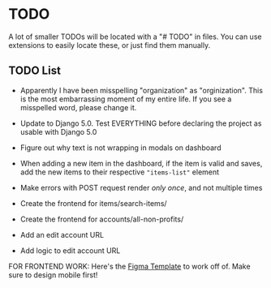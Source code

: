 # TODO

A lot of smaller TODOs will be located with a "# TODO" in files. You can use extensions to easily locate these, or just find them manually.

## TODO List

- Apparently I have been misspelling "organization" as "orginization". This is the most embarrassing moment of my entire life. If you see a misspelled word, please change it.

- Update to Django 5.0. Test EVERYTHING before declaring the project as usable with Django 5.0

- Figure out why text is not wrapping in modals on dashboard

- When adding a new item in the dashboard, if the item is valid and saves, add the new items to their respective `"items-list"` element

- Make errors with POST request render _only once_, and not multiple times

- Create the frontend for items/search-items/

- Create the frontend for accounts/all-non-profits/

- Add an edit account URL

- Add logic to edit account URL

FOR FRONTEND WORK: Here's the [Figma Template](https://www.figma.com/file/pKaku2N7xVPbCGQb1p6LIJ/NPL?type=design&node-id=0-1&mode=design&t=mc7YWpRIbtvPRkHG-11) to work off of. Make sure to design mobile first!
